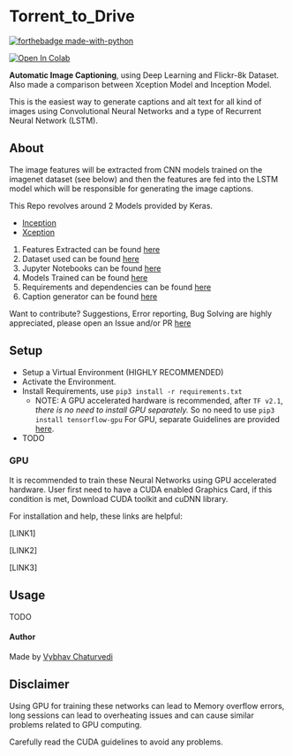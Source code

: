 # Torrent_to_Drive

[![forthebadge made-with-python](http://ForTheBadge.com/images/badges/made-with-python.svg)](https://www.python.org/)


[![Open In Colab](https://colab.research.google.com/assets/colab-badge.svg)](https://colab.research.google.com/drive/1oSUxHpz6UIEhtGjOw_SCAYWxYodwCYpf)

**Automatic Image Captioning**, using Deep Learning and Flickr-8k Dataset.
Also made a comparison between Xception Model and Inception Model.

This is the easiest way to generate captions and alt text for all kind of images using
Convolutional Neural Networks and a type of Recurrent Neural Network (LSTM).

## About

The image features will be extracted from CNN models trained on the imagenet dataset (see below)
and then the features are fed into the LSTM model which will be responsible for generating the image captions.

This Repo revolves around 2 Models provided by Keras.

- [Inception](https://keras.io/api/applications/inceptionv3/)
- [Xception](https://keras.io/api/applications/xception/)

1. Features Extracted can be found [here](Features)
1. Dataset used can be found [here](Dataset)
1. Jupyter Notebooks can be found [here](Notebook)
1. Models Trained can be found [here](Model)
1. Requirements and dependencies can be found [here](requirements.txt)
1. Caption generator can be found [here](generator.py)

Want to contribute? Suggestions, Error reporting, Bug Solving are highly
appreciated, please open an Issue and/or PR
[here](https://github.com/vybhav72954/Automated_Image_Captioning)

## Setup 

- Setup a Virtual Environment (HIGHLY RECOMMENDED)
- Activate the Environment.
- Install Requirements, use `pip3 install -r requirements.txt`
  - NOTE: A GPU accelerated hardware is recommended, after `TF v2.1`,
    _there is no need to install GPU separately._ So no need to use `pip3 install tensorflow-gpu`
    For GPU, separate Guidelines are provided [here](#GPU).
- TODO    

### GPU

It is recommended to train these Neural Networks using GPU accelerated hardware.
User first need to have a CUDA enabled Graphics Card, if this condition is met, Download CUDA toolkit and cuDNN library.

For installation and help, these links are helpful:

[LINK1]

[LINK2]

[LINK3]


## Usage

TODO

#### Author
Made by [Vybhav Chaturvedi](https://www.linkedin.com/in/vybhav-chaturvedi-0ba82614a/)

## Disclaimer

Using GPU for training these networks can lead to Memory overflow errors,
long sessions can lead to overheating issues and can cause similar problems related to GPU computing.

Carefully read the CUDA guidelines to avoid any problems.
